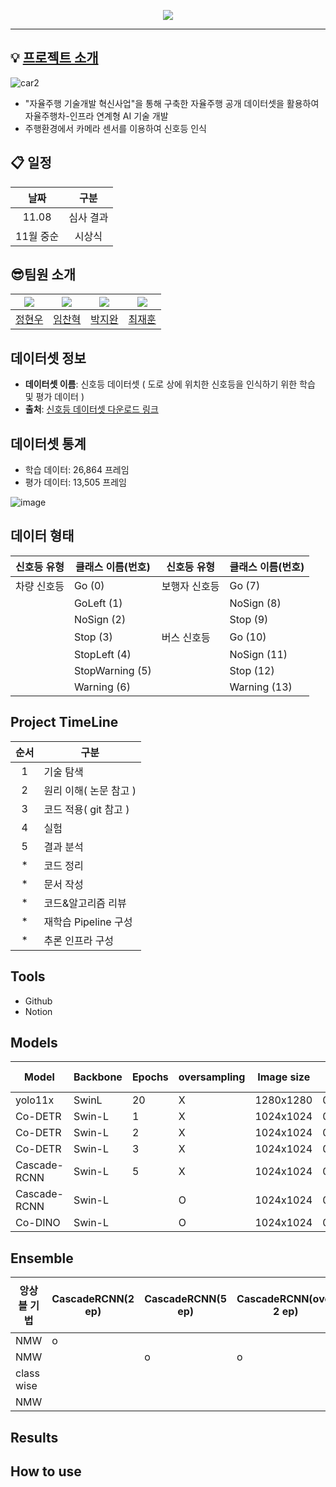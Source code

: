 <p align='center'>
    <img src="https://capsule-render.vercel.app/api?type=waving&color=auto&height=300&section=header&text=2024%20자율주행%20인공지능%20챌린지&fontSize=50&animation=fadeIn&fontAlignY=38&desc=2024%20Autonomous%20Driving%20Artificial%20Intelligence%20Challenge&descAlignY=51&descAlign=62"/>
</p>

<!--
<div align="center">     
  <a href="https://hits.seeyoufarm.com"><img src="https://hits.seeyoufarm.com/api/count/incr/badge.svg?url=https://github.com/Batwan01/2024-Autonomous-Driving-Artificial-Intelligence-Challenge&count_bg=%23B8B8B8&title_bg=%23555555&icon=&icon_color=%23E7E7E7&title=hits&edge_flat=false"/></a>
  <img src="https://img.shields.io/github/forks/2024-Autonomous-Driving-Artificial-Intelligence-Challenge" alt="forks"/>
  <img src="https://img.shields.io/github/stars/2024-Autonomous-Driving-Artificial-Intelligence-Challenge?color=yellow" alt="stars"/>
  <img src="https://img.shields.io/github/issues-pr/2024-Autonomous-Driving-Artificial-Intelligence-Challenge?color=red" alt="pr"/>
  <img src="https://img.shields.io/github/license/boostcamp-ai-tech-4/ai-tech-interview" alt="license"/>
</div>

!-->
---

## 💡 [프로젝트 소개](https://www.auto-dna.org/page/?M2_IDX=32625)

![car2](https://github.com/user-attachments/assets/6aa66e77-47f2-401d-a70f-773f433247aa)

- "자율주행 기술개발 혁신사업"을 통해 구축한 자율주행 공개 데이터셋을 활용하여 자율주행차-인프라 연계형 AI 기술 개발
- 주행환경에서 카메라 센서를 이용하여 신호등 인식


## :clipboard: 일정
| 날짜 | 구분 |
| :-:| :-: |
| 11.08 | 심사 결과 |
| 11월 중순 | 시상식 |

##  :sunglasses:팀원 소개

| [![](https://avatars.githubusercontent.com/jung0228)](https://github.com/jung0228) | [![](https://avatars.githubusercontent.com/chan-note)](https://github.com/chan-note) | [![](https://avatars.githubusercontent.com/batwan01)](https://github.com/batwan01) | [![](https://avatars.githubusercontent.com/jhuni17)](https://github.com/jhuni17) |
| ---------------------------------------------------- | ------------------------------------------------------ | --------------------------------------------------- | ------------------------------------------------------- |
| [정현우](https://github.com/jung0228)   |   [임찬혁](https://github.com/chan-note)     | [박지완](https://github.com/batwan01)          | [최재훈](https://github.com/jhuni17) |

## 데이터셋 정보

- **데이터셋 이름**: 신호등 데이터셋 ( 도로 상에 위치한 신호등을 인식하기 위한 학습 및 평가 데이터 )
- **출처**: [신호등 데이터셋 다운로드 링크](https://nanum.etri.re.kr/share/kimjy/TrafficLightAIchallenge2024?lang=ko_KR)
  
## 데이터셋 통계
- 학습 데이터: 26,864 프레임
- 평가 데이터: 13,505 프레임

![image](https://github.com/user-attachments/assets/2bc96bc8-a178-4581-b4d1-6687434c6593)

## 데이터 형태
  
| 신호등 유형   | 클래스 이름(번호)       | 신호등 유형   | 클래스 이름(번호)       |
|---------------|-------------------------|---------------|-------------------------|
| 차량 신호등   | Go (0)                 | 보행자 신호등 | Go (7)                  |
|               | GoLeft (1)             |               | NoSign (8)              |
|               | NoSign (2)             |               | Stop (9)                |
|               | Stop (3)               | 버스 신호등   | Go (10)                 |
|               | StopLeft (4)           |               | NoSign (11)             |
|               | StopWarning (5)        |               | Stop (12)               |
|               | Warning (6)            |               | Warning (13)            |
  
## Project TimeLine
| 순서 | 구분 |
| :-: | - |
| 1 | 기술 탐색 |
| 2 | 원리 이해( 논문 참고 ) |
| 3 | 코드 적용( git 참고 ) |
| 4 | 실험 |
| 5 | 결과 분석 |
| * | 코드 정리 |
| * | 문서 작성 |
| * | 코드&알고리즘 리뷰 |
| * | 재학습 Pipeline 구성 |
| * | 추론 인프라 구성 |

## Tools
- Github
- Notion

## Models

| Model | Backbone | Epochs | oversampling | Image size | val mAP50 |
| --- | --- | --- | --- | --- | --- |
| yolo11x | SwinL | 20 | X | 1280x1280 | 0.60108 |
| Co-DETR | Swin-L | 1 | X | 1024x1024 | 0.6407 |
| Co-DETR | Swin-L | 2 | X | 1024x1024 | 0.6821 |
| Co-DETR | Swin-L | 3 | X | 1024x1024 | 0.6833 |
| Cascade-RCNN | Swin-L | 5 | X | 1024x1024 | 0.6819 |
| Cascade-RCNN | Swin-L |  | O | 1024x1024 | 0.6875 |
| Co-DINO | Swin-L |  | O | 1024x1024 | 0.6990 |

## Ensemble

| 앙상블 기법 | CascadeRCNN(2 ep) | CascadeRCNN(5 ep) | CascadeRCNN(over 2 ep) | Co-DETR(Obj 1ep) | Co-DETR(Obj 2ep) | Co-DETR(Obj 3ep) | Co-DETR(obj over 1ep) |  | Test mAP50 |
| --- | --- | --- | --- | --- | --- | --- | --- | --- | --- |
| NMW | o |  |  | o | o | o |  |  | 0.6945 |
| NMW |  | o | o |  |  | o | o |  | 0.7344 |
| class wise |  |  |  |  |  |  |  |  |  |
| NMW |  |  |  |  |  |  |  |  |  |

## Results

## How to use
